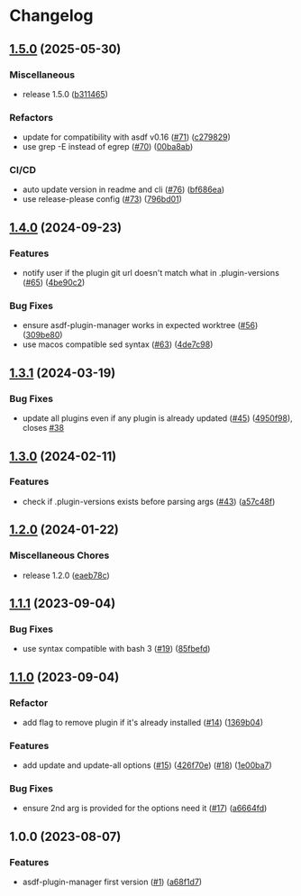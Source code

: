 # Changelog

## [1.5.0](https://github.com/asdf-community/asdf-plugin-manager/compare/v1.4.0...v1.5.0) (2025-05-30)


### Miscellaneous

* release 1.5.0 ([b311465](https://github.com/asdf-community/asdf-plugin-manager/commit/b3114657533bd3c452278af7d6878bc6a2e0d9ab))


### Refactors

* update for compatibility with asdf v0.16 ([#71](https://github.com/asdf-community/asdf-plugin-manager/issues/71)) ([c279829](https://github.com/asdf-community/asdf-plugin-manager/commit/c2798294e3a5f84200ae607e3ebeabe41ed761a8))
* use grep -E instead of egrep ([#70](https://github.com/asdf-community/asdf-plugin-manager/issues/70)) ([00ba8ab](https://github.com/asdf-community/asdf-plugin-manager/commit/00ba8ab35e1e8eb5e6506d2967dfc9c002691fee))


### CI/CD

* auto update version in readme and cli ([#76](https://github.com/asdf-community/asdf-plugin-manager/issues/76)) ([bf686ea](https://github.com/asdf-community/asdf-plugin-manager/commit/bf686eabf16391b00639a98c74fd53efe227570c))
* use release-please config ([#73](https://github.com/asdf-community/asdf-plugin-manager/issues/73)) ([796bd01](https://github.com/asdf-community/asdf-plugin-manager/commit/796bd01984009caa6b29c08694e3ff37457106d8))

## [1.4.0](https://github.com/asdf-community/asdf-plugin-manager/compare/v1.3.1...v1.4.0) (2024-09-23)


### Features

* notify user if the plugin git url doesn't match what in .plugin-versions ([#65](https://github.com/asdf-community/asdf-plugin-manager/issues/65)) ([4be90c2](https://github.com/asdf-community/asdf-plugin-manager/commit/4be90c2633e6697db853420e4a35304f84fbbafb))


### Bug Fixes

* ensure asdf-plugin-manager works in expected worktree ([#56](https://github.com/asdf-community/asdf-plugin-manager/issues/56)) ([309be80](https://github.com/asdf-community/asdf-plugin-manager/commit/309be80421c6cfdd0237ab18a39422a40f98e229))
* use macos compatible sed syntax ([#63](https://github.com/asdf-community/asdf-plugin-manager/issues/63)) ([4de7c98](https://github.com/asdf-community/asdf-plugin-manager/commit/4de7c981f35b15360ae5a0adaf8d65460495e4d7))

## [1.3.1](https://github.com/asdf-community/asdf-plugin-manager/compare/v1.3.0...v1.3.1) (2024-03-19)


### Bug Fixes

* update all plugins even if any plugin is already updated ([#45](https://github.com/asdf-community/asdf-plugin-manager/issues/45)) ([4950f98](https://github.com/asdf-community/asdf-plugin-manager/commit/4950f983010c977bc5db50cdf6b57c7c48924548)), closes [#38](https://github.com/asdf-community/asdf-plugin-manager/issues/38)

## [1.3.0](https://github.com/asdf-community/asdf-plugin-manager/compare/v1.2.0...v1.3.0) (2024-02-11)


### Features

* check if .plugin-versions exists before parsing args ([#43](https://github.com/asdf-community/asdf-plugin-manager/issues/43)) ([a57c48f](https://github.com/asdf-community/asdf-plugin-manager/commit/a57c48f16a52ea3193f52b36b5f4a25bce9b0a74))

## [1.2.0](https://github.com/asdf-community/asdf-plugin-manager/compare/v1.1.1...v1.2.0) (2024-01-22)


### Miscellaneous Chores

* release 1.2.0 ([eaeb78c](https://github.com/asdf-community/asdf-plugin-manager/commit/eaeb78c7395930b942ef7b52418df3e85c597a3f))

## [1.1.1](https://github.com/asdf-community/asdf-plugin-manager/compare/v1.1.0...v1.1.1) (2023-09-04)


### Bug Fixes

* use syntax compatible with bash 3 ([#19](https://github.com/asdf-community/asdf-plugin-manager/issues/19)) ([85fbefd](https://github.com/asdf-community/asdf-plugin-manager/commit/85fbefda14280f0eb226c950d880c58ec1410e6f))

## [1.1.0](https://github.com/asdf-community/asdf-plugin-manager/compare/v1.0.0...v1.1.0) (2023-09-04)

### Refactor

* add flag to remove plugin if it's already installed ([#14](https://github.com/asdf-community/asdf-plugin-manager/issues/14)) ([1369b04](https://github.com/asdf-community/asdf-plugin-manager/commit/1369b04bf24c6e6f53f0db4e99f61b19c5dbd3ee))


### Features

* add update and update-all options ([#15](https://github.com/asdf-community/asdf-plugin-manager/issues/15)) ([426f70e](https://github.com/asdf-community/asdf-plugin-manager/commit/426f70e9a5abfe7c77b3df44db7a84a6af901a63)) ([#18](https://github.com/asdf-community/asdf-plugin-manager/issues/18)) ([1e00ba7](https://github.com/asdf-community/asdf-plugin-manager/commit/1e00ba70ff7b76288d27c9fdcda180a10740326f))


### Bug Fixes

* ensure 2nd arg is provided for the options need it ([#17](https://github.com/asdf-community/asdf-plugin-manager/issues/17)) ([a6664fd](https://github.com/asdf-community/asdf-plugin-manager/commit/a6664fd1dbb2322705b0c184fcb9ae0aa1da9f01))

## 1.0.0 (2023-08-07)


### Features

* asdf-plugin-manager first version ([#1](https://github.com/asdf-community/asdf-plugin-manager/issues/1)) ([a68f1d7](https://github.com/asdf-community/asdf-plugin-manager/commit/a68f1d7c904dc282c4e02e218cd4ae530e0db33d))
